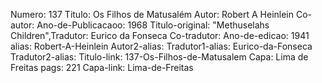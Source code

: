 Numero: 137
Titulo: Os Filhos de Matusalém
Autor: Robert A Heinlein
Co-autor: 
Ano-de-Publicacaoo: 1968
Titulo-original: "Methuselahs Children",Tradutor: Eurico da Fonseca
Co-tradutor: 
Ano-de-edicao: 1941
alias: Robert-A-Heinlein
Autor2-alias: 
Tradutor1-alias: Eurico-da-Fonseca
Tradutor2-alias: 
Titulo-link: 137-Os-Filhos-de-Matusalem
Capa: Lima de Freitas
pags: 221
Capa-link: Lima-de-Freitas